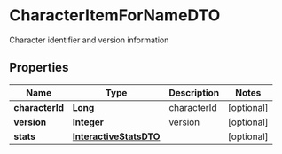 

# CharacterItemForNameDTO

Character identifier and version information

## Properties

| Name | Type | Description | Notes |
|------------ | ------------- | ------------- | -------------|
|**characterId** | **Long** | characterId |  [optional] |
|**version** | **Integer** | version |  [optional] |
|**stats** | [**InteractiveStatsDTO**](InteractiveStatsDTO.md) |  |  [optional] |



